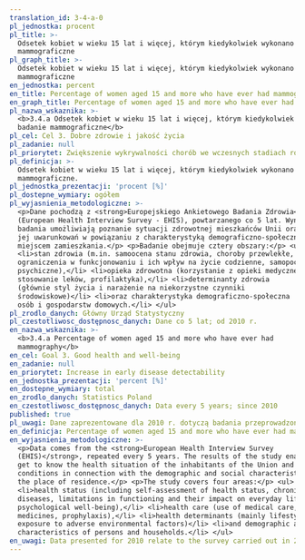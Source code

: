 ```yaml
---
translation_id: 3-4-a-0
pl_jednostka: procent
pl_title: >-
  Odsetek kobiet w wieku 15 lat i więcej, którym kiedykolwiek wykonano badanie
  mammograficzne
pl_graph_title: >-
  Odsetek kobiet w wieku 15 lat i więcej, którym kiedykolwiek wykonano badanie
  mammograficzne
en_jednostka: percent
en_title: Percentage of women aged 15 and more who have ever had mammography
en_graph_title: Percentage of women aged 15 and more who have ever had mammography
pl_nazwa_wskaznika: >-
  <b>3.4.a Odsetek kobiet w wieku 15 lat i więcej, którym kiedykolwiek wykonano
  badanie mammograficzne</b>
pl_cel: Cel 3. Dobre zdrowie i jakość życia
pl_zadanie: null
pl_priorytet: Zwiększenie wykrywalności chorób we wczesnych stadiach rozwojowych
pl_definicja: >-
  Odsetek kobiet w wieku 15 lat i więcej, którym kiedykolwiek wykonano badanie
  mammograficzne.
pl_jednostka_prezentacji: 'procent [%]'
pl_dostepne_wymiary: ogółem
pl_wyjasnienia_metodologiczne: >-
  <p>Dane pochodzą z <strong>Europejskiego Ankietowego Badania Zdrowia</strong>
  (European Health Interview Survey - EHIS), powtarzanego co 5 lat. Wyniki
  badania umożliwiają poznanie sytuacji zdrowotnej mieszkańców Unii oraz
  jej uwarunkowań w powiązaniu z charakterystyką demograficzno-społeczną oraz
  miejscem zamieszkania.</p> <p>Badanie obejmuje cztery obszary:</p> <ul>
  <li>stan zdrowia (m.in. samoocena stanu zdrowia, choroby przewlekłe,
  ograniczenia w funkcjonowaniu i ich wpływ na życie codzienne, samopoczucie
  psychiczne),</li> <li>opieka zdrowotna (korzystanie z opieki medycznej,
  stosowanie leków, profilaktyka),</li> <li>determinanty zdrowia
  (głównie styl życia i narażenie na niekorzystne czynniki
  środowiskowe)</li> <li>oraz charakterystyka demograficzno-społeczna
  osób i gospodarstw domowych.</li> </ul>
pl_zrodlo_danych: Główny Urząd Statystyczny
pl_czestotliwosc_dostępnosc_danych: Dane co 5 lat; od 2010 r.
en_nazwa_wskaznika: >-
  <b>3.4.a Percentage of women aged 15 and more who have ever had
  mammography</b>
en_cel: Goal 3. Good health and well-being
en_zadanie: null
en_priorytet: Increase in early disease detectability
en_jednostka_prezentacji: 'percent [%]'
en_dostepne_wymiary: total
en_zrodlo_danych: Statistics Poland
en_czestotliwosc_dostępnosc_danych: Data every 5 years; since 2010
published: true
pl_uwagi: Dane zaprezentowane dla 2010 r. dotyczą badania przeprowadzonego w 2009 r.
en_definicja: Percentage of women aged 15 and more who have ever had mammography.
en_wyjasnienia_metodologiczne: >-
  <p>Data comes from the <strong>European Health Interview Survey
  (EHIS)</strong>, repeated every 5 years. The results of the study enable to
  get to know the health situation of the inhabitants of the Union and its
  conditions in connection with the demographic and social characteristics and
  the place of residence.</p> <p>The study covers four areas:</p> <ul>
  <li>health status (including self-assessment of health status, chronic
  diseases, limitations in functioning and their impact on everyday life,
  psychological well-being),</li> <li>health care (use of medical care, use of
  medicines, prophylaxis),</li> <li>health determinants (mainly lifestyle and
  exposure to adverse environmental factors)</li> <li>and demographic and social
  characteristics of persons and households.</li> </ul>
en_uwagi: Data presented for 2010 relate to the survey carried out in 2009.
---
```

